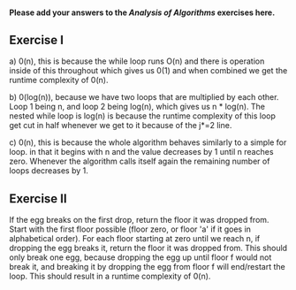 #### Please add your answers to the ***Analysis of  Algorithms*** exercises here.

## Exercise I

a) 0(n), this is because the while loop runs O(n) and there is operation inside of this throughout which gives us 0(1) and when combined we get the runtime complexity of 0(n).

b) 0(log(n)), because we have two loops that are multiplied by each other. Loop 1 being n, and loop 2 being log(n), which gives us n * log(n). The nested while loop is log(n) is because the runtime complexity of this loop get cut in half whenever we get to it because of the j*=2 line.

c) 0(n), this is because the whole algorithm behaves similarly to a simple for loop. in that it begins with n and the value decreases by 1 until n reaches zero. Whenever the algorithm calls itself again the remaining number of loops decreases by 1.

## Exercise II

If the egg breaks on the first drop, return the floor it was dropped from. Start with the first floor possible (floor zero, or floor 'a' if it goes in alphabetical order). For each floor starting at zero until we reach n, if dropping the egg breaks it, return the floor it was dropped from. This should only break one egg, because dropping the egg up until floor f would not break it, and breaking it by dropping the egg from floor f will end/restart the loop. This should result in a runtime complexity of 0(n). 